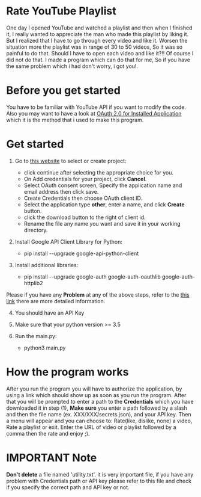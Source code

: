 # Rate YouTube Playlist
One day I opened YouTube and watched a playlist and then when I finished it, I really wanted to appreciate the man who made this playlist by liking it.
But I realized that I have to go through every video and like it. Worsen the situation more the playlist was in range of 30 to 50 videos, So it was so painful to do that.
Should I have to open each video and like it?!!
Of course I did not do that. I made a program which can do that for me, So if you have the same problem which i had don't worry, i got you!.

# Before you get started
You have to be familiar with YouTube API if you want to modify the code. Also you may want to have a look at [OAuth 2.0 for Installed Application](https://developers.google.com/api-client-library/python/auth/installed-app)
which it is the method that i used to make this program.

# Get started
1. Go to [this website](https://console.developers.google.com/flows/enableapi?apiid=youtube) to select or create project:
   - click continue after selecting the appropriate choice for you.
   - On Add credentials for your project, click **Cancel**.
   - Select OAuth consent screen, Specify the application name and email address then click save.
   - Create Credentials then choose OAuth client ID.
   - Select the application type **other**, enter a name, and click **Create** button.
   - click the download button to the right of client id.
   - Rename the file any name you want and save it in your working directory.

2. Install Google API Client Library for Python:
   - pip install --upgrade google-api-python-client

3. Install additional libraries:
   - pip install --upgrade google-auth google-auth-oauthlib google-auth-httplib2

Please if you have any **Problem** at any of the above steps, refer to the [this link](https://developers.google.com/youtube/v3/quickstart/python) there are more detailed information.

4. You should have an API Key

5. Make sure that your python version >= 3.5

6. Run the main.py:
   - python3 main.py

# How the program works
After you run the program you will have to authorize the application, by using a link which should show up as soon as you run the program. After that you will be prompted to enter a path to the **Credentials**  which you have downloaded it in step (1), **Make sure** you enter a path followed by a slash and then the file name (ex. XXX/XXX/secrets.json), and your API key.
Then a menu will appear and you can choose to: Rate(like, dislike, none) a video, Rate a playlist or exit. Enter the URL of video or playlist followed by a comma then the rate and enjoy ;).


# IMPORTANT Note
**Don't delete** a file named 'utility.txt'. it is very important file, if you have any problem with Credentials path or API key please refer to this file and check if you specify the correct path and API key or not.
